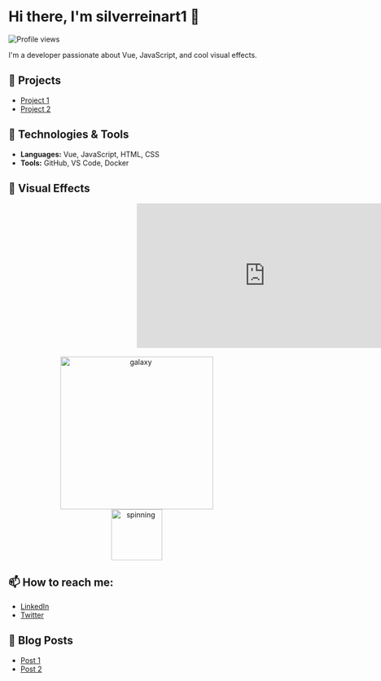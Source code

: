 # Hi there, I'm silverreinart1 👋

![Profile views](https://gpvc.arturio.dev/silverreinart1)

I'm a developer passionate about Vue, JavaScript, and cool visual effects.

## 🚀 Projects
- [Project 1](https://github.com/silverreinart1/project-1)
- [Project 2](https://github.com/silverreinart1/project-2)

## 🔧 Technologies & Tools
- **Languages:** Vue, JavaScript, HTML, CSS
- **Tools:** GitHub, VS Code, Docker

## 🌌 Visual Effects
<div align="center">
  <div style="position: relative; width: 100%; height: 0; padding-bottom: 56.25%;">
    <iframe src="https://giphy.com/embed/3o72F8t9TDi2xVnxOE" width="100%" height="100%" style="position: absolute;" frameBorder="0" class="giphy-embed" allowFullScreen></iframe>
  </div>
  <br/>
  <img src="https://media.giphy.com/media/3ohzdIuqJoo8QdKlnW/giphy.gif" alt="galaxy" width="300" height="300"/>
  <br/>
  <img src="https://media.giphy.com/media/26BRzozg4TCBXv6QU/giphy.gif" alt="spinning" width="100" height="100"/>
</div>

## 📫 How to reach me:
- [LinkedIn](https://www.linkedin.com/in/yourprofile)
- [Twitter](https://twitter.com/yourprofile)

## 📝 Blog Posts
- [Post 1](https://yourblog.com/post-1)
- [Post 2](https://yourblog.com/post-2)

